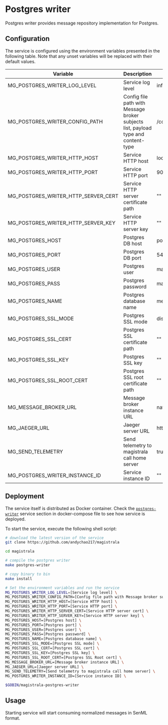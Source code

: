 # Postgres writer

Postgres writer provides message repository implementation for Postgres.

## Configuration

The service is configured using the environment variables presented in the
following table. Note that any unset variables will be replaced with their
default values.

| Variable                            | Description                                                                       | Default                       |
| ----------------------------------- | --------------------------------------------------------------------------------- | ----------------------------- |
| MG_POSTGRES_WRITER_LOG_LEVEL        | Service log level                                                                 | info                          |
| MG_POSTGRES_WRITER_CONFIG_PATH      | Config file path with Message broker subjects list, payload type and content-type | /config.toml                  |
| MG_POSTGRES_WRITER_HTTP_HOST        | Service HTTP host                                                                 | localhost                     |
| MG_POSTGRES_WRITER_HTTP_PORT        | Service HTTP port                                                                 | 9010                          |
| MG_POSTGRES_WRITER_HTTP_SERVER_CERT | Service HTTP server certificate path                                              | ""                            |
| MG_POSTGRES_WRITER_HTTP_SERVER_KEY  | Service HTTP server key                                                           | ""                            |
| MG_POSTGRES_HOST                    | Postgres DB host                                                                  | postgres                      |
| MG_POSTGRES_PORT                    | Postgres DB port                                                                  | 5432                          |
| MG_POSTGRES_USER                    | Postgres user                                                                     | magistrala                    |
| MG_POSTGRES_PASS                    | Postgres password                                                                 | magistrala                    |
| MG_POSTGRES_NAME                    | Postgres database name                                                            | messages                      |
| MG_POSTGRES_SSL_MODE                | Postgres SSL mode                                                                 | disabled                      |
| MG_POSTGRES_SSL_CERT                | Postgres SSL certificate path                                                     | ""                            |
| MG_POSTGRES_SSL_KEY                 | Postgres SSL key                                                                  | ""                            |
| MG_POSTGRES_SSL_ROOT_CERT           | Postgres SSL root certificate path                                                | ""                            |
| MG_MESSAGE_BROKER_URL               | Message broker instance URL                                                       | nats://localhost:4222         |
| MG_JAEGER_URL                       | Jaeger server URL                                                                 | http://jaeger:4318/v1/traces |
| MG_SEND_TELEMETRY                   | Send telemetry to magistrala call home server                                     | true                          |
| MG_POSTGRES_WRITER_INSTANCE_ID      | Service instance ID                                                               | ""                            |

## Deployment

The service itself is distributed as Docker container. Check the [`postgres-writer`](https://github.com/andychao217/magistrala/blob/main/docker/addons/postgres-writer/docker-compose.yml#L34-L59) service section in docker-compose file to see how service is deployed.

To start the service, execute the following shell script:

```bash
# download the latest version of the service
git clone https://github.com/andychao217/magistrala

cd magistrala

# compile the postgres writer
make postgres-writer

# copy binary to bin
make install

# Set the environment variables and run the service
MG_POSTGRES_WRITER_LOG_LEVEL=[Service log level] \
MG_POSTGRES_WRITER_CONFIG_PATH=[Config file path with Message broker subjects list, payload type and content-type] \
MG_POSTGRES_WRITER_HTTP_HOST=[Service HTTP host] \
MG_POSTGRES_WRITER_HTTP_PORT=[Service HTTP port] \
MG_POSTGRES_WRITER_HTTP_SERVER_CERT=[Service HTTP server cert] \
MG_POSTGRES_WRITER_HTTP_SERVER_KEY=[Service HTTP server key] \
MG_POSTGRES_HOST=[Postgres host] \
MG_POSTGRES_PORT=[Postgres port] \
MG_POSTGRES_USER=[Postgres user] \
MG_POSTGRES_PASS=[Postgres password] \
MG_POSTGRES_NAME=[Postgres database name] \
MG_POSTGRES_SSL_MODE=[Postgres SSL mode] \
MG_POSTGRES_SSL_CERT=[Postgres SSL cert] \
MG_POSTGRES_SSL_KEY=[Postgres SSL key] \
MG_POSTGRES_SSL_ROOT_CERT=[Postgres SSL Root cert] \
MG_MESSAGE_BROKER_URL=[Message broker instance URL] \
MG_JAEGER_URL=[Jaeger server URL] \
MG_SEND_TELEMETRY=[Send telemetry to magistrala call home server] \
MG_POSTGRES_WRITER_INSTANCE_ID=[Service instance ID] \

$GOBIN/magistrala-postgres-writer
```

## Usage

Starting service will start consuming normalized messages in SenML format.
